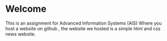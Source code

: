 # Welcome

This is an assignment for Advanced Information Systems (AIS) Where you host a website on github , the website we hosted is a simple html and css news website.
